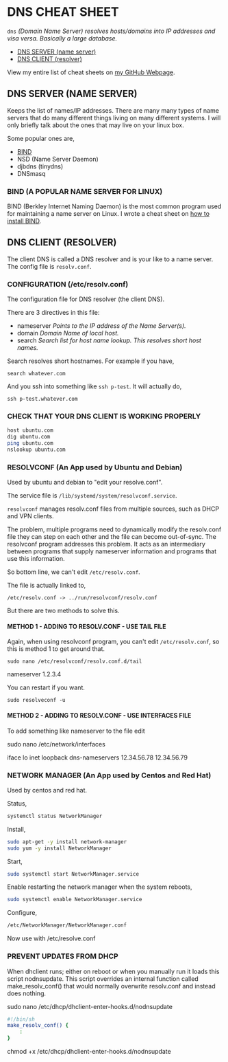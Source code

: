 # DNS CHEAT SHEET

`dns` _(Domain Name Server) resolves hosts/domains into IP addresses
and visa versa.  Basically a large database._

* [DNS SERVER (name server)](https://github.com/JeffDeCola/my-cheat-sheets/tree/master/software/development/operating-systems/linux/dns-cheat-sheet#dns-server-name-server)
* [DNS CLIENT (resolver)](https://github.com/JeffDeCola/my-cheat-sheets/tree/master/software/development/operating-systems/linux/dns-cheat-sheet#dns-client-resolver)

View my entire list of cheat sheets on
[my GitHub Webpage](https://jeffdecola.github.io/my-cheat-sheets/).

## DNS SERVER (NAME SERVER)

Keeps the list of names/IP addresses.  There are many many types
of name servers that do many different things living on many
different systems. I will only briefly talk about the ones
that may live on your linux box.

Some popular ones are,

* [BIND](https://github.com/JeffDeCola/my-cheat-sheets/blob/master/software/development/operating-systems/linux/dns-cheat-sheet/create-dns-server-using-bind.md)
* NSD (Name Server Daemon)
* djbdns (tinydns)
* DNSmasq

### BIND (A POPULAR NAME SERVER FOR LINUX)

BIND (Berkley Internet Naming Daemon) is the most common
program used for maintaining a name server on Linux.
I wrote a cheat sheet on
[how to install BIND](https://github.com/JeffDeCola/my-cheat-sheets/blob/master/software/development/operating-systems/linux/dns-cheat-sheet/create-dns-server-using-bind.md).

## DNS CLIENT (RESOLVER)

The client DNS is called a DNS resolver and is your like to
a name server.  The config file is `resolv.conf`.

### CONFIGURATION (/etc/resolv.conf)

The configuration file for DNS resolver (the client DNS).

There are 3 directives in this file:

* nameserver _Points to the IP address of the Name Server(s)._
* domain     _Domain Name of local host._
* search     _Search list for host name lookup.  This resolves short host names._

Search resolves short hostnames. For example if you have,

`search whatever.com`

And you ssh into something like `ssh p-test`.  It will actually do,

`ssh p-test.whatever.com`

### CHECK THAT YOUR DNS CLIENT IS WORKING PROPERLY

```bash
host ubuntu.com
dig ubuntu.com
ping ubuntu.com
nslookup ubuntu.com
```

### RESOLVCONF (An App used by Ubuntu and Debian)

Used by ubuntu and debian to "edit your resolve.conf".

The service file is `/lib/systemd/system/resolvconf.service`.

`resolvconf` manages resolv.conf files from multiple sources,
such as DHCP and VPN clients.

The problem, multiple programs need to dynamically modify
the resolv.conf file they can step on each other and the
file can become out-of-sync. The resolvconf program addresses
this problem. It acts as an intermediary between programs that supply
nameserver information and programs that use this information.

So bottom line, we can't edit `/etc/resolv.conf`.

The file is actually linked to,

`/etc/resolv.conf -> ../run/resolvconf/resolv.conf`

But there are two methods to solve this.

#### METHOD 1 - ADDING TO RESOLV.CONF - USE TAIL FILE

Again, when using resolvconf program, you can't edit
`/etc/resolv.conf`, so this is method 1 to get around that.

`sudo nano /etc/resolvconf/resolv.conf.d/tail`

nameserver 1.2.3.4

You can restart if you want.

`sudo resolveconf -u`

#### METHOD 2 - ADDING TO RESOLV.CONF - USE INTERFACES FILE

To add something like nameserver to the file edit

sudo nano /etc/network/interfaces

iface lo inet loopback
    dns-nameservers 12.34.56.78 12.34.56.79

### NETWORK MANAGER (An App used by Centos and Red Hat)

Used by centos and red hat.

Status,

```bash
systemctl status NetworkManager
```

Install,

```bash
sudo apt-get -y install network-manager
sudo yum -y install NetworkManager
```

Start,

```bash
sudo systemctl start NetworkManager.service
```

Enable restarting the network manager when the system reboots,

```bash
sudo systemctl enable NetworkManager.service
```

Configure,

```bash
/etc/NetworkManager/NetworkManager.conf
```

Now use with /etc/resolve.conf

### PREVENT UPDATES FROM DHCP

When dhclient runs; either on reboot or when you
manually run it loads this script nodnsupdate.
This script overrides an internal function called
make_resolv_conf() that would normally overwrite
resolv.conf and instead does nothing.

sudo nano /etc/dhcp/dhclient-enter-hooks.d/nodnsupdate

```bash
#!/bin/sh
make_resolv_conf() {
    :
}
```

chmod +x /etc/dhcp/dhclient-enter-hooks.d/nodnsupdate

